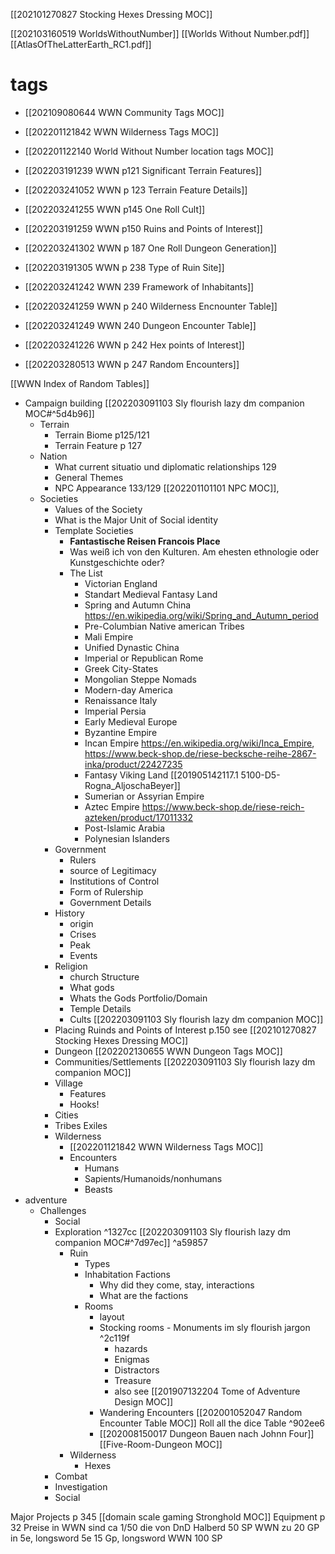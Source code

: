 [[202101270827 Stocking Hexes Dressing MOC]]

[[202103160519 WorldsWithoutNumber]]
[[Worlds Without Number.pdf]]
[[AtlasOfTheLatterEarth_RC1.pdf]]

# tags
- [[202109080644 WWN Community Tags MOC]]
- [[202201121842 WWN Wilderness Tags MOC]]
- [[202201122140 World Without Number location tags MOC]]


- [[202203191239 WWN p121 Significant Terrain Features]]
- [[202203241052 WWN p 123 Terrain Feature Details]]
- [[202203241255 WWN p145 One Roll Cult]]
- [[202203191259 WWN p150 Ruins and Points of Interest]]
- [[202203241302 WWN p 187 One Roll Dungeon Generation]]
- [[202203191305 WWN p 238 Type of Ruin Site]]
- [[202203241242 WWN 239 Framework of Inhabitants]]
- [[202203241259 WWN p 240 Wilderness Encnounter Table]]
- [[202203241249 WWN 240 Dungeon Encounter Table]]
- [[202203241226 WWN p 242 Hex points of Interest]]
- [[202203280513 WWN p 247 Random Encounters]]


[[WWN Index of Random Tables]]
- Campaign building [[202203091103 Sly flourish lazy dm companion MOC#^5d4b96]]
	-  Terrain
		- Terrain Biome p125/121
		- Terrain Feature p 127
	- Nation
		- What current situatio und diplomatic relationships 129
		- General Themes
		- NPC Appearance 133/129 [[202201101101 NPC MOC]], 
	- Societies
		- Values of the Society
		- What is the Major Unit of Social identity
		- Template Societies 
			- **Fantastische Reisen Francois Place**
			- Was weiß ich von den Kulturen. Am ehesten ethnologie oder Kunstgeschichte oder?
			- The List
				- Victorian England
				- Standart Medieval Fantasy Land
				- Spring and Autumn China https://en.wikipedia.org/wiki/Spring_and_Autumn_period
				- Pre-Columbian Native american Tribes
				- Mali Empire
				- Unified Dynastic China
				- Imperial or Republican Rome
				- Greek City-States
				- Mongolian Steppe Nomads
				- Modern-day America
				- Renaissance Italy
				- Imperial Persia
				- Early Medieval Europe
				- Byzantine Empire
				- Incan Empire https://en.wikipedia.org/wiki/Inca_Empire, https://www.beck-shop.de/riese-becksche-reihe-2867-inka/product/22427235
				- Fantasy Viking Land [[201905142117.1 5100-D5-Rogna_AljoschaBeyer]]
				- Sumerian or Assyrian Empire
				- Aztec Empire https://www.beck-shop.de/riese-reich-azteken/product/17011332
				- Post-Islamic Arabia
				- Polynesian Islanders
		- Government
			- Rulers
			- source of Legitimacy
			- Institutions of Control
			- Form of Rulership
			- Government Details
		- History
			- origin
			- Crises
			- Peak
			- Events
		- Religion
			- church Structure
			- What gods
			- Whats the Gods Portfolio/Domain
			- Temple Details
			- Cults [[202203091103 Sly flourish lazy dm companion MOC]]
		- Placing Ruinds and Points of Interest p.150 see [[202101270827 Stocking Hexes Dressing MOC]]
		- Dungeon [[202202130655 WWN Dungeon Tags MOC]]
		- Communities/Settlements [[202203091103 Sly flourish lazy dm companion MOC]]
		- Village
			- Features
			- Hooks!
		- Cities
		- Tribes Exiles
		- Wilderness
			- [[202201121842 WWN Wilderness Tags MOC]]
			- Encounters
				- Humans
				- Sapients/Humanoids/nonhumans
				- Beasts
- adventure
	- Challenges
		- Social
		- Exploration ^1327cc [[202203091103 Sly flourish lazy dm companion MOC#^7d97ec]] ^a59857
			- Ruin
				- Types
				- Inhabitation Factions
					- Why did they come, stay, interactions
					- What are the factions
				- Rooms
					- layout
					- Stocking rooms - Monuments im sly flourish jargon ^2c119f
						- hazards
						- Enigmas
						- Distractors
						- Treasure
						- also see [[201907132204 Tome of Adventure Design MOC]]
					- Wandering Encounters [[202001052047 Random Encounter Table MOC]] Roll all the dice Table ^902ee6
					- [[202008150017 Dungeon Bauen nach Johnn Four]] [[Five-Room-Dungeon MOC]]
			- Wilderness
				- Hexes
		- Combat
		- Investigation
		- Social


Major Projects p 345 [[domain scale gaming Stronghold MOC]]
Equipment p 32 Preise in WWN sind ca 1/50 die von DnD Halberd 50 SP WWN zu 20 GP in 5e, longsword 5e 15 Gp, longsword WWN 100 SP


